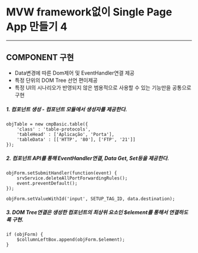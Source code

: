 # MVW framework없이 Single Page App 만들기 4

***

## COMPONENT 구현

 - Data변경에 따른 Dom제어 및 EventHandler연결 제공
 - 특정 단위의 DOM Tree 선언 편이제공
 - 특정 UI의 시나리오가 반영되지 않은 범용적으로 사용할 수 있는 기능만을 공통으로 구현
 
##### 1. 컴포넌트 생성 - 컴포넌트 모듈에서 생성자를 제공한다. 
 
    objTable = new cmpBasic.table({
        'class' : 'table-protocols',
        'tableHead' : ['Aplicação', 'Porta'],
        'tableData' : [['HTTP', '80'], ['FTP', '21']]
    });
    
##### 2. 컴포넌트 API를 통해 EventHandler연결, Data Get, Set등을 제공한다.

    objForm.setSubmitHandler(function(event) {
        srvService.deleteAllPortForwardingRules();
        event.preventDefault();
    });
    
    objForm.setValueWithId('input', SETUP_TAG_ID, data.destination);
    
##### 3. DOM Tree연결은 생성한 컴포넌트의 최상위 요소인 $element를 통해서 연결하도록 구현.

    if (objForm) {
        $collumnLeftBox.append(objForm.$element);
    }